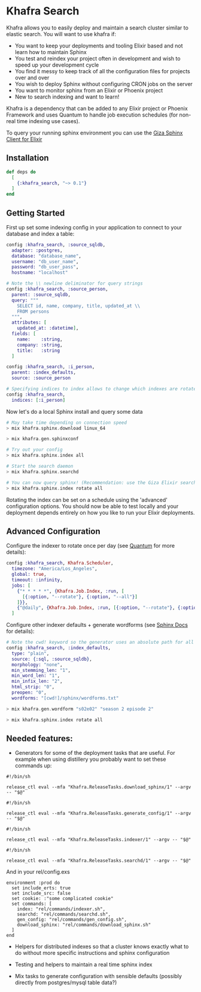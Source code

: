 # Khafra Search

Khafra allows you to easily deploy and maintain a search cluster similar to elastic search. You will want to use khafra if:

- You want to keep your deployments and tooling Elixir based and not learn how to maintain Sphinx
- You test and reindex your project often in development and wish to speed up your development cycle
- You find it messy to keep track of all the configuration files for projects over and over
- You wish to deploy Sphinx without configuring CRON jobs on the server
- You want to monitor sphinx from an Elixir or Phoenix project
- New to search indexing and want to learn!

Khafra is a dependency that can be added to any Elixir project or Phoenix Framework and uses Quantum to handle job execution schedules (for non-real time indexing use cases).

To query your running sphinx environment you can use the [Giza Sphinx Client for Elixir](https://hex.pm/packages/giza_sphinxsearch)


## Installation

```elixir
def deps do
  [
    {:khafra_search, "~> 0.1"}
  ]
end
```


## Getting Started

First up set some indexing config in your application to connect to your database and index a table:

```elixir
config :khafra_search, :source_sqldb,
  adapter: :postgres,
  database: "database_name",
  username: "db_user_name",
  password: "db_user_pass",
  hostname: "localhost"
```

```elixir
# Note the \\ newline deliminator for query strings
config :khafra_search, :source_person,
  parent: :source_sqldb,
  query: """
    SELECT id, name, company, title, updated_at \\
    FROM persons
  """,
  attributes: [
    updated_at: :datetime],
  fields: [
    name:    :string,
    company: :string,
    title:   :string
  ]

config :khafra_search, :i_person,
  parent: :index_defaults,
  source: :source_person

# Specifying indices to index allows to change which indexes are rotated per environment
config :khafra_search, 
  indices: [:i_person]
```

Now let's do a local Sphinx install and query some data

```elixir
# May take time depending on connection speed
> mix khafra.sphinx.download linux_64

> mix khafra.gen.sphinxconf

# Try out your config
> mix khafra.sphinx.index all

# Start the search daemon
> mix khafra.sphinx.searchd

# You can now query sphinx! (Recommendation: use the Giza Elixir search client).  Let's rotate the index while running
> mix khafra.sphinx.index rotate all
```

Rotating the index can be set on a schedule using the 'advanced' configuration options.  You should now be able to test locally and your deployment depends entirely on how you like to run your Elixir deployments.


## Advanced Configuration

Configure the indexer to rotate once per day (see [Quantum](https://hexdocs.pm/quantum/readme.html) for more details):

```elixir
config :khafra_search, Khafra.Scheduler,
  timezone: "America/Los_Angeles",
  global: true,
  timeout: :infinity,
  jobs: [
    {"* * * * *", {Khafra.Job.Index, :run, [
      [{:option, "--rotate"}, {:option, "--all"}]
    ]}},
    {"@daily", {Khafra.Job.Index, :run, [{:option, "--rotate"}, {:option, "--all"}]}}
  ]
```

Configure other indexer defaults + generate wordforms (see [Sphinx Docs](http://sphinxsearch.com/docs/manual-2.3.2.html#conf-wordforms) for details):

```elixir
# Note the cwd! keyword so the generator uses an absolute path for all of your environments
config :khafra_search, :index_defaults,
  type: "plain",
  source: {:sql, :source_sqldb},
  morphology: "none",
  min_stemming_len: "1",
  min_word_len: "1",
  min_infix_len: "2",
  html_strip: "0",
  preopen: "0",
  wordforms: "[cwd!]/sphinx/wordforms.txt"

> mix khafra.gen.wordform "s02e02" "season 2 episode 2"

> mix khafra.sphinx.index rotate all
```


## Needed features:

- Generators for some of the deployment tasks that are useful. For example when using distillery you probably want to set these commands up:

```
#!/bin/sh

release_ctl eval --mfa "Khafra.ReleaseTasks.download_sphinx/1" --argv -- "$@"
```
```
#!/bin/sh

release_ctl eval --mfa "Khafra.ReleaseTasks.generate_config/1" --argv -- "$@"
```
```
#!/bin/sh

release_ctl eval --mfa "Khafra.ReleaseTasks.indexer/1" --argv -- "$@"
```
```
#!/bin/sh

release_ctl eval --mfa "Khafra.ReleaseTasks.searchd/1" --argv -- "$@"
```
And in your rel/config.exs
```
environment :prod do
  set include_erts: true
  set include_src: false
  set cookie: :"some complicated cookie"
  set commands: [
    index: "rel/commands/indexer.sh",
    searchd: "rel/commands/searchd.sh",
    gen_config: "rel/commands/gen_config.sh",
    download_sphinx: "rel/commands/download_sphinx.sh"
  ]
end
```

- Helpers for distributed indexes so that a cluster knows exactly what to do without more specific instructions and sphinx configuration

- Testing and helpers to maintain a real time sphinx index

- Mix tasks to generate configuration with sensible defaults (possibly directly from postgres/mysql table data?)